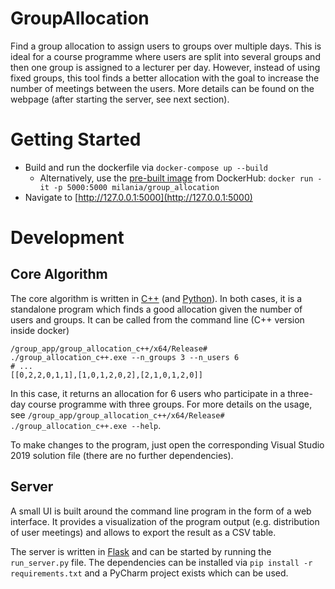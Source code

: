 # GroupAllocation
Find a group allocation to assign users to groups over multiple days. This is ideal for a course programme where users are split into several groups and then one group is assigned to a lecturer per day. However, instead of using fixed groups, this tool finds a better allocation with the goal to increase the number of meetings between the users. More details can be found on the webpage (after starting the server, see next section).

# Getting Started
- Build and run the dockerfile via `docker-compose up --build`
   - Alternatively, use the [pre-built image](https://cloud.docker.com/repository/docker/milania/group_allocation) from DockerHub: `docker run -it -p 5000:5000 milania/group_allocation`
- Navigate to [http://127.0.0.1:5000](http://127.0.0.1:5000)

# Development
## Core Algorithm
The core algorithm is written in [C++](group_allocation_c++) (and [Python](group_allocation_python)). In both cases, it is a standalone program which finds a good allocation given the number of users and groups. It can be called from the command line (C++ version inside docker)
```
/group_app/group_allocation_c++/x64/Release# ./group_allocation_c++.exe --n_groups 3 --n_users 6
# ...
[[0,2,2,0,1,1],[1,0,1,2,0,2],[2,1,0,1,2,0]]
```
In this case, it returns an allocation for 6 users who participate in a three-day course programme with three groups. For more details on the usage, see `/group_app/group_allocation_c++/x64/Release# ./group_allocation_c++.exe --help`.

To make changes to the program, just open the corresponding Visual Studio 2019 solution file (there are no further dependencies).

## Server
A small UI is built around the command line program in the form of a web interface. It provides a visualization of the program output (e.g. distribution of user meetings) and allows to export the result as a CSV table.

The server is written in [Flask](https://palletsprojects.com/p/flask/) and can be started by running the `run_server.py` file. The dependencies can be installed via `pip install -r requirements.txt` and a PyCharm project exists which can be used.
